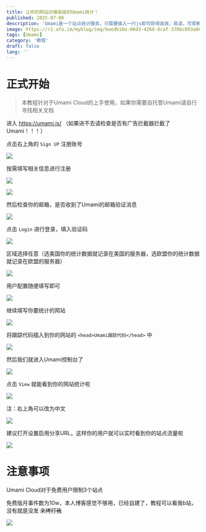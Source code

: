 ```yaml
---
title: 让你的网站对接高级的Umami统计！
published: 2025-07-06
description: 'Umami是一个站点统计服务，只需要插入一行js即可获得高效，易读，可观察性的站点统计！'
image: https://r2.afo.im/myblog/img/6eedb10a-08d3-4268-8caf-370bc093a668.webp
tags: [Umami]
category: '教程'
draft: false 
lang: ''
---
```


# 正式开始

> 本教程针对于Umami Cloud的上手使用，如果你需要自托管Umami请自行寻找相关文档

进入 https://umami.is/ （如果进不去请检查是否有广告拦截器拦截了Umami！！！）

点击右上角的 `Sign UP` 注册账号

![](https://r2.afo.im/myblog/img/3486d3c9-ab00-46d2-b8bf-4916fe8045bf.webp)

按需填写相关信息进行注册

![](https://r2.afo.im/myblog/img/adcb3e73-bd1d-4c6d-9ad2-c6ba2b17441d.webp)

![](https://r2.afo.im/myblog/img/f6ff9d8a-e281-4f36-a917-686264479a5d.webp)

然后检查你的邮箱，是否收到了Umami的邮箱验证消息

![](https://r2.afo.im/myblog/img/50877413-0dcf-4229-b388-dc0ae4634414.webp)

点击 `Login` 进行登录，填入验证码

![](https://r2.afo.im/myblog/img/29321cee-f0a7-4d3b-9d1b-b507d34d3958.webp)

区域选择任意（选美国你的统计数据就记录在美国的服务器，选欧盟你的统计数据就记录在欧盟的服务器）

![](https://r2.afo.im/myblog/img/e7d5daaa-032a-4587-bd68-3d4194e88555.webp)

用户配置随便填写即可

![](https://r2.afo.im/myblog/img/b22a2c6b-43a0-4da8-b7f7-25b58f9118e7.webp)

继续填写你要统计的网站

![](https://r2.afo.im/myblog/img/bf3b74be-26d7-4618-8b22-72cab03ec22f.webp)

将跟踪代码插入到你的网站的 `<head>Umami跟踪代码</head>` 中

![](https://r2.afo.im/myblog/img/e58f4825-573c-4faf-8619-79c5eb194abe.webp)

然后我们就进入Umami控制台了

![](https://r2.afo.im/myblog/img/6318e324-5a2a-47c8-8ab9-982131f2eb5b.webp)

点击 `View` 就能看到你的网站统计啦

![](https://r2.afo.im/myblog/img/8ab369ca-767e-4783-a38f-35f8ae59c654.webp)

注：右上角可以改为中文

![](https://r2.afo.im/myblog/img/9f32167c-d522-41a2-805b-202a97e91dfe.webp)

建议打开设置启用分享URL，这样你的用户就可以实时看到你的站点流量啦

![](https://r2.afo.im/myblog/img/21681684-8a26-4d15-8d3e-c51183febaf0.webp)

# 注意事项

Umami Cloud对于免费用户限制3个站点

免费版月事件数为10w，本人博客感觉不够用，已经自建了，教程可以看我b站，没有就是没发 ~~来拷打我~~

![](https://r2.afo.im/myblog/img/d574dbd5-f095-469a-9db6-da7fdfdc08c2.webp)

